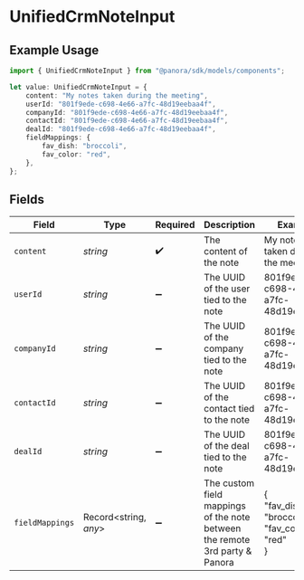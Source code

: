 # UnifiedCrmNoteInput

## Example Usage

```typescript
import { UnifiedCrmNoteInput } from "@panora/sdk/models/components";

let value: UnifiedCrmNoteInput = {
    content: "My notes taken during the meeting",
    userId: "801f9ede-c698-4e66-a7fc-48d19eebaa4f",
    companyId: "801f9ede-c698-4e66-a7fc-48d19eebaa4f",
    contactId: "801f9ede-c698-4e66-a7fc-48d19eebaa4f",
    dealId: "801f9ede-c698-4e66-a7fc-48d19eebaa4f",
    fieldMappings: {
        fav_dish: "broccoli",
        fav_color: "red",
    },
};
```

## Fields

| Field                                                                       | Type                                                                        | Required                                                                    | Description                                                                 | Example                                                                     |
| --------------------------------------------------------------------------- | --------------------------------------------------------------------------- | --------------------------------------------------------------------------- | --------------------------------------------------------------------------- | --------------------------------------------------------------------------- |
| `content`                                                                   | *string*                                                                    | :heavy_check_mark:                                                          | The content of the note                                                     | My notes taken during the meeting                                           |
| `userId`                                                                    | *string*                                                                    | :heavy_minus_sign:                                                          | The UUID of the user tied to the note                                       | 801f9ede-c698-4e66-a7fc-48d19eebaa4f                                        |
| `companyId`                                                                 | *string*                                                                    | :heavy_minus_sign:                                                          | The UUID of the company tied to the note                                    | 801f9ede-c698-4e66-a7fc-48d19eebaa4f                                        |
| `contactId`                                                                 | *string*                                                                    | :heavy_minus_sign:                                                          | The UUID of the contact tied to the note                                    | 801f9ede-c698-4e66-a7fc-48d19eebaa4f                                        |
| `dealId`                                                                    | *string*                                                                    | :heavy_minus_sign:                                                          | The UUID of the deal tied to the note                                       | 801f9ede-c698-4e66-a7fc-48d19eebaa4f                                        |
| `fieldMappings`                                                             | Record<string, *any*>                                                       | :heavy_minus_sign:                                                          | The custom field mappings of the note between the remote 3rd party & Panora | {<br/>"fav_dish": "broccoli",<br/>"fav_color": "red"<br/>}                  |